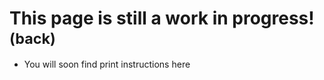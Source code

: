 # This page is still a work in progress! [<sub>(back)</sub>](../)
- You will soon find print instructions here
